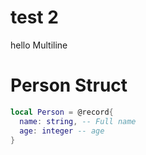 # test 2
hello
Multiline
# Person Struct
```lua
local Person = @record{
  name: string, -- Full name
  age: integer -- age
}
```
